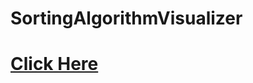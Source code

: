 # SortingAlgorithmVisualizer
# [Click Here](https://im-kaushal.github.io/SortingAlgorithmVisualizer/)
